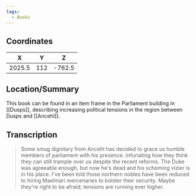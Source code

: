 ```yaml
---
tags:
  - Books
---
```


## Coordinates
| **X**  | **Y** | **Z**  |
| :----: | :---: | :----: |
| 2025.5 |  112  | -762.5 |

## Location/Summary
This book can be found in an item frame in the Parliament building in [[Dusps]], describing increasing political tensions in the region between Dusps and [[Ancehl]].

## Transcription
> Some smug dignitary from Ancehl has decided to grace us humble members of parliament with his presence. Infuriating how they think they can still trample over us despite the recent reforms. The Duke was agreeable enough, but now he's dead and his scheming vizier is in his place. I've been told those northern nobles have been reduced to hiring Maelmari mercenaries to bolster their security. Maybe they're right to be afraid; tensions are running ever higher.
